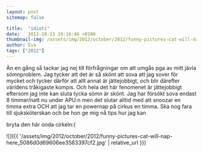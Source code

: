 ```yaml
---
layout: post
sitemap: false

title:  "idioti"
date:   2012-10-23 19:16:46 +0100
thumbnail-img: /assets/img/2012/october/2012/funny-pictures-cat-will-nap-here_5086d0d69606ee3563397cf2.jpg
author: Eva
tags: ["2012"]
---
```


Än en gång så tackar jag nej till förfrågningar om att umgås pga av mitt jävla sömnproblem. Jag tycker att det är så skönt att sova att jag sover för mycket och tycker därför att allt annat är jättejobbigt, och blir därefter världens tråkigaste kompis. Och hela det här fenomenet är jättejobbigt eftersom jag inte kan sluta tycka sömn är skönt. Jag har försökt sova endast 8 timmar/natt nu under APU:n men det slutar alltid med att snoozar en timma extra OCH att jag tar en powernap på cirkus en timma. Ska nog fara till sjuksköterskan och be hon ge mig nå tips hur jag kan




bryta den här onda cirkeln:(

![]({{ '/assets/img/2012/october/2012/funny-pictures-cat-will-nap-here_5086d0d69606ee3563397cf2.jpg'  | relative_url }})

